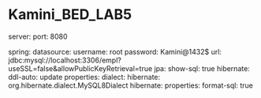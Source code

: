 # Kamini_BED_LAB5

server:
  port: 8080

spring:
  datasource:
    username: root
    password: Kamini@1432$
    url: jdbc:mysql://localhost:3306/empl?useSSL=false&allowPublicKeyRetrieval=true
  jpa:
    show-sql: true
    hibernate:
      ddl-auto: update
    properties:
      dialect:
        hibernate: org.hibernate.dialect.MySQL8Dialect
      hibernate:
        properties: 
          format-sql: true

